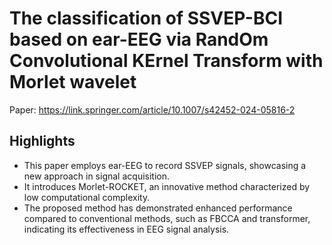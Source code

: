 # The classification of SSVEP-BCI based on ear-EEG via RandOm Convolutional KErnel Transform with Morlet wavelet
Paper: https://link.springer.com/article/10.1007/s42452-024-05816-2
## Highlights
- This paper employs ear-EEG to record SSVEP signals, showcasing a new approach in signal acquisition.
- It introduces Morlet-ROCKET, an innovative method characterized by low computational complexity.
- The proposed method has demonstrated enhanced performance compared to conventional methods, such as FBCCA and transformer, indicating its effectiveness in EEG signal analysis.
